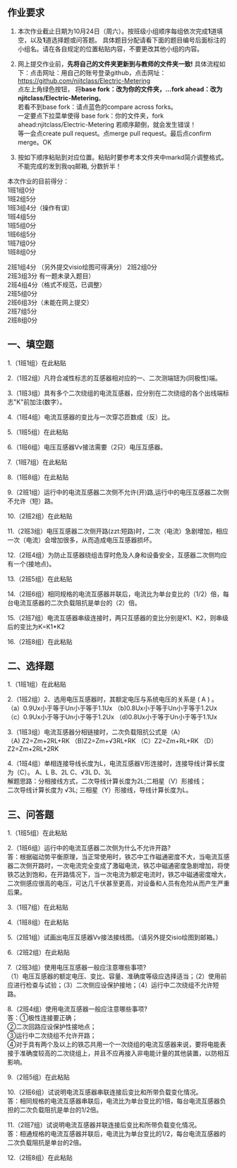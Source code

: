 ## 作业要求

1. 本次作业截止日期为10月24日（周六）。按班级小组顺序每组依次完成**1**道填空，以及**1**道选择题或问答题。 具体题目分配请看下面的题目编号后面标注的小组名。请在各自规定的位置粘贴内容，不要更改其他小组的内容。 

2. 网上提交作业前，**先将自己的文件夹更新到与教师的文件夹一致!** 具体流程如下：点击网址：用自己的账号登录github，点击网址：https://github.com/njitclass/Electric-Metering  
点左上角绿色按钮，
将**base fork：改为你的文件夹，...fork ahead：改为njitclass/Electric-Metering**。   
若看不到base fork：请点蓝色的compare across forks。  
一定要点下拉菜单使得 base fork：你的文件夹，fork ahead:njitclass/Electric-Metering
若顺序颠倒，就会发生错误！  
等一会点create pull request。点merge pull request。最后点confirm merge。OK

3. 按如下顺序粘贴到对应位置。粘贴时要参考本文件夹中markd简介调整格式。不能完成的发到我qq邮箱, 分数折半！

本次作业的目前得分：  
1班1组0分  
1班2组5分  
1班3组4分（操作有误）  
1班4组5分  
1班5组0分  
1班6组5分  
1班7组0分  
1班8组0分 

2班1组4分 （另外提交visio绘图可得满分） 
2班2组0分  
2班3组3分 有一题未录入题目）  
2班4组4分（格式不规范，已调整）  
2班5组0分  
2班6组3分（未能在网上提交）  
2班7组5分  
2班8组0分

## 一、填空题

1.（1班1组）在此粘贴

2.（1班2组）凡符合减性标志的互感器相对应的一、二次测端钮为(同极性)端。

3.（1班3组）具有多个二次绕组的电流互感器，应分别在二次绕组的各个出线端标志"K"前加注(数字）。

4.（1班4组）电流互感器的变比与一次穿芯匝数成（反）比。

5.（1班5组）在此粘贴

6.（1班6组）电压互感器Vv接法需要（2只）电压互感器。

7.（1班7组）在此粘贴

8.（1班8组）在此粘贴  

9.（2班1组）运行中的电流互感器二次侧不允许(开)路,运行中的电压互感器二次侧不允许（短）路。

10.（2班2组）在此粘贴

11.（2班3组）电压互感器二次侧开路(zzt:短路)时，二次（电流）急剧增加，相应一次（电流）会增加很多，从而造成电压互感器损坏。

12.（2班4组）为防止互感器绕组击穿时危及人身和设备安全，互感器二次侧均应有一个(接地点)。

13.（2班5组）在此粘贴

14.（2班6组）相同规格的电流互感器并联后，电流比为单台变比的（1/2）倍，每台电流互感器的二次负载阻抗是单台的（2）倍。

15.（2班7组）电流互感器串级连接时，两只互感器的变比分别是K1、K2，则串级后的变比为K=K1*K2  

16.（2班8组）在此粘贴


## 二、选择题

1.（1班1组）在此粘贴

2.（1班2组）2、选用电压互感器时，其额定电压与系统电压的关系是 ( A )  。   
（a）0.9Ux小于等于Un小于等于1.1Ux  （b)0.8Ux小于等于Un小于等于1.2Ux  
（c）0.9Ux小于等于Un小于等于1.2Ux  （d)0.8Ux小于等于Un小于等于1.1Ux   

3.（1班3组）电流互感器分相链接时，二次负载阻抗公式是（A）  
（A) Z2=Zm+2RL+RK （B)Z2=Zm+√3RL+RK （C）Z2=Zm+RL+RK （D）Z2=Zm+2RL+2RK

4.（1班4组）单相连接导线长度为L，电流互感器V形连接时，连接导线计算长度为（C）。
A、L    B、2L    C、√3L    D、3L  
解题思路：分相接线方式，二次导线计算长度为2L;二相星（V）形接线；  
二次导线计算长度为 √3L; 三相星（Y）形接线，导线计算长度为L。

## 三、问答题

1.（1班5组）在此粘贴

2.（1班6组）运行中的电流互感器二次侧为什么不允许开路?  
答：根据磁动势平衡原理，当正常使用时，铁芯中工作磁通密度不大，当电流互感器二次侧开路时，一次电流完全变成了激磁电流，铁芯中磁通密度急剧增加，将使铁芯达到饱和，在开路情况下，当一次电流为额定电流时，铁芯中磁通密度增大，二次侧感应很高的电压，可达几千伏甚至更高，对设备和人员有危险从而产生严重后果。

3.（1班7组）在此粘贴

4.（1班8组）在此粘贴

5.（2班1组）试画出电压互感器Vv接法接线图。（请另外提交isio绘图到邮箱。）

6.（2班2组）在此粘贴  

7.（2班3组）使用电压互感器一般应注意哪些事项?  
（1）电压互感器的额定电压、变比、容量、准确度等级应选择适当；（2）使用前应进行检查与试验；（3）二次侧应设保护接地；（4）运行中二次绕组不允许短路。

8.（2班4组）使用电流互感器一般应注意哪些事项?  
答：①极性连接要正确；  
②二次回路应设保护性接地点；  
③运行中二次绕组不允许开路；  
④对于具有两个及以上的铁芯共用一个一次绕组的电流互感器来说，要将电能表接于准确度较高的二次绕组上，并且不应再接入非电能计量的其他装置，以防相互影响。

9.（2班5组）在此粘贴

10.（2班6组）试说明电流互感器串联连接后变比和所带负载变化情况。  
答：相同规格的电流互感器串联后，电流比为单台变比的1倍，每台电流互感器负担的二次负载阻抗是单台的1/2倍。  

11.（2班7组）试说明电流互感器并联连接后变比和所带负载变化情况。  
答：相通规格的电流互感器并联后，电流比为单台变比的1/2，每台电流互感器的二次负载阻抗是单台的2倍。  

12.（2班8组）在此粘贴

